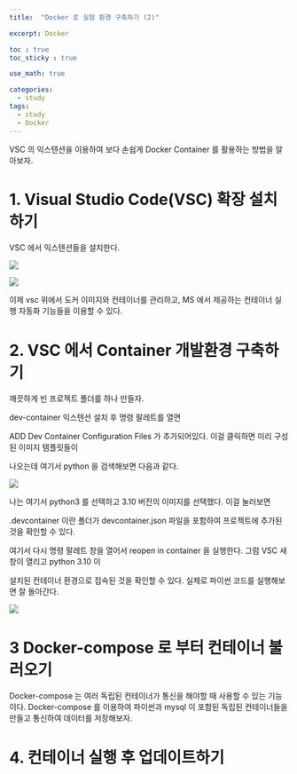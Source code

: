 ```yaml
---
title:  "Docker 로 실험 환경 구축하기 (2)"

excerpt: Docker

toc : true
toc_sticky : true  

use_math: true

categories:
  - study
tags:
  - study
  - Docker
---
```


VSC 의 익스텐션을 이용하여 보다 손쉽게 Docker Container 를 활용하는 방법을 알아보자. 

# 1. Visual Studio Code(VSC) 확장 설치하기

VSC 에서 익스텐션들을 설치한다.

![](https://user-images.githubusercontent.com/113276452/236612870-b3a656c2-4bed-4468-85a3-bb0b36c3f217.png)

![](https://user-images.githubusercontent.com/113276452/236612872-ce9c2868-c531-43e6-bc46-f7cdeabf0f10.png)

이제 vsc 위에서 도커 이미지와 컨테이너를 관리하고,
MS 에서 제공하는 컨테이너 실행 자동화 기능들을 이용할 수 있다. 

# 2. VSC 에서 Container 개발환경 구축하기 

깨끗하게 빈 프로젝트 폴더를 하나 만들자.

dev-container 익스텐션 설치 후 명령 팔레트를 열면 

ADD Dev Container Configuration Files 가 추가되어있다. 이걸 클릭하면 미리 구성된 이미지 탬플릿들이

나오는데 여기서 python 을 검색해보면 다음과 같다.

![](https://user-images.githubusercontent.com/113276452/236620191-134a7718-3542-4f13-9884-e9f6d9ca26a7.png)

나는 여기서 python3 를 선택하고 3.10 버전의 이미지를 선택했다. 이걸 눌러보면 

.devcontainer 이란 폴더가 devcontainer.json 파일을 포함하여 프로젝트에 추가된 것을 확인할 수 있다.

여기서 다시 명령 팔레트 창을 열어서 reopen in container 을 실행한다. 그럼 VSC 새 창이 열리고 python 3.10 이 

설치된 컨테이너 환경으로 접속된 것을 확인할 수 있다. 실제로 파이썬 코드를 실행해보면 잘 돌아간다. 

![](https://user-images.githubusercontent.com/113276452/236620789-4bb79cce-cea5-4fb6-a08c-8189adeaa71a.png)

<!-- 아래는 내가 만든 Graph Neural Network(GNN) 학습을 위한 Dockerfile 예시이다. 

<script src="https://gist.github.com/Sodychoe/74d3f4890abdf5fabe500e7a967dfb75.js"></script> -->

# 3 Docker-compose 로 부터 컨테이너 불러오기

Docker-compose 는 여러 독립된 컨테이너가 통신을 해야할 때 사용할 수 있는 기능이다.
Docker-compose 를 이용하여 파이썬과 mysql 이 포함된 독립된 컨테이너들을 만들고
통신하여 데이터를 저장해보자. 

# 4. 컨테이너 실행 후 업데이트하기 